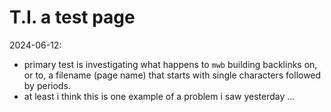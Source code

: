 # T.I. a test page

2024-06-12:  
- primary test is investigating what happens to `mwb` building backlinks on, or to, a filename (page name) that starts with single characters followed by periods.
- at least i think this is one example of a problem i saw yesterday ...
